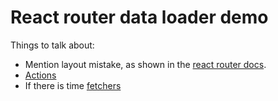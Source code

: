 # React router data loader demo

Things to talk about:

- Mention layout mistake, as shown in the [react router docs](https://reactrouter.com/en/main/route/route#layout-routes).
- [Actions](https://reactrouter.com/en/main/route/action)
- If there is time [fetchers](https://reactrouter.com/en/main/hooks/use-fetcher)
